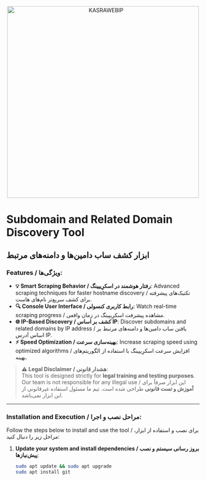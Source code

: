 <p align="center">
  <img src="https://user-images.githubusercontent.com/121594710/231794306-96f2224a-39b4-4aa1-beec-3b120e638f7b.png" alt="KASRAWEBIP" width="500"/>
</p>

<p align="center">
  <h1>Subdomain and Related Domain Discovery Tool</h1>
  <h2>ابزار کشف ساب دامین‌ها و دامنه‌های مرتبط</h2>
</p>

### Features / ویژگی‌ها:
- **💡 Smart Scraping Behavior / رفتار هوشمند در اسکرِیپینگ**: Advanced scraping techniques for faster hostname discovery / تکنیک‌های پیشرفته برای کشف سریع‌تر نام‌های هاست.
- **🔍 Console User Interface / رابط کاربری کنسولی**: Watch real-time scraping progress / مشاهده پیشرفت اسکرِیپینگ در زمان واقعی.
- **🌐 IP-Based Discovery / کشف بر اساس IP**: Discover subdomains and related domains by IP address / یافتن ساب دامین‌ها و دامنه‌های مرتبط بر اساس آدرس IP.
- **⚡ Speed Optimization / بهینه‌سازی سرعت**: Increase scraping speed using optimized algorithms / افزایش سرعت اسکرِیپینگ با استفاده از الگوریتم‌های بهینه.

> **⚠️ Legal Disclaimer / هشدار قانونی**:  
> This tool is designed strictly for **legal training and testing purposes**. Our team is not responsible for any illegal use / این ابزار صرفاً برای **آموزش و تست قانونی** طراحی شده است. تیم ما مسئول استفاده غیرقانونی از این ابزار نمی‌باشد.

---

### Installation and Execution / مراحل نصب و اجرا:
Follow the steps below to install and use the tool / برای نصب و استفاده از ابزار، مراحل زیر را دنبال کنید:

1. **Update your system and install dependencies / بروز رسانی سیستم و نصب پیش‌نیازها**:
   ```bash
   sudo apt update && sudo apt upgrade
   sudo apt install git
